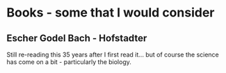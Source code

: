 # Books - some that I would consider

## Escher Godel Bach - Hofstadter
Still re-reading this 35 years after I first read it...
but of course the science has come on a bit - particularly
the biology.